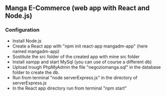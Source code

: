## Manga E-Commerce (web app with React and Node.js)
### Configuration
- Install Node.js
- Create a React app with "npm init react-app mangadm-app" (here named mangadm-app)
- Sostitute the src folder of the created app with mine src folder
- Install xampp and start MySql (you can use of course a different db)
- Upload trough PhpMyAdmin the file "negoziomanga.sql" in the database folder to create the db.
- Run from terminal "node serverExpress.js" in the directory of serverExpress.js
- In the React app directory run from terminal "npm start" 
